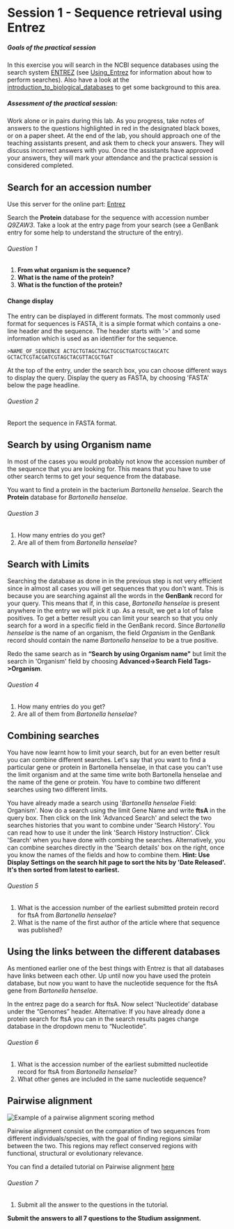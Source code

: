 # Session 1 - Sequence retrieval using Entrez

##### Goals of the practical session

In this exercise you will search in the NCBI sequence databases using the search system [ENTREZ](https://www.ncbi.nlm.nih.gov/search/) (see [Using_Entrez](extra/using_entrez.md) for information about how to perform searches). Also have a look at the [introduction_to_biological_databases](extra/introduction_to_biological_databases.md) to get some background to this area.

##### Assessment of the practical session: 

Work alone or in pairs during this lab. As you progress, take notes of answers to the questions highlighted in red in the designated black boxes, or on a paper sheet. At the end of the lab, you should approach one of the teaching assistants present, and ask them to check your answers. They will discuss incorrect answers with you. Once the assistants have approved your answers, they will mark your attendance and the practical session is considered completed.


## Search for an accession number

Use this server for the online part: [Entrez](https://www.ncbi.nlm.nih.gov/search/)

Search the **Protein** database for the sequence with accession number *Q9ZAW3*. Take a look at the entry page from your search (see a GenBank entry for some help to understand the structure of the entry).

###### Question 1
1.  **From what organism is the sequence?**
2.  **What is the name of the protein?**
3.  **What is the function of the protein?**

#### Change display

The entry can be displayed in different formats. The most commonly used format for sequences is FASTA, it is a simple format which contains a one-line header and the sequence. The header starts with '>' and some information which is used as an identifier for the sequence.

`>NAME_OF_SEQUENCE
ACTGCTGTAGCTAGCTGCGCTGATCGCTAGCATC
GCTACTCGTACGATCGTAGCTACGTTACGCTGAT`

At the top of the entry, under the search box, you can choose different ways to display the query. Display the query as FASTA, by choosing 'FASTA' below the page headline.

###### Question 2
Report the sequence in FASTA format.

## Search by using Organism name

In most of the cases you would probably not know the accession number of the sequence that you are looking for. This means that you have to use other search terms to get your sequence from the database. 

You want to find a protein in the bacterium *Bartonella henselae*. Search the **Protein** database for *Bartonella henselae*.

###### Question 3
1. How many entries do you get?
2. Are all of them from *Bartonella henselae*?

## Search with Limits

Searching the database as done in in the previous step is not very efficient since in almost all cases you will get sequences that you don't want. This is because you are searching against all the words in the **GenBank** record for your query. This means that if, in this case, *Bartonella henselae* is present anywhere in the entry we will pick it up. As a result, we get a lot of false positives. To get a better result you can limit your search so that you only search for a word in a specific field in the GenBank record.
Since *Bartonella henselae* is the name of an organism, the field *Organism* in the GenBank record should contain the name *Bartonella henselae* to be a true positive.

Redo the same search as in **“Search by using Organism name"** but limit the search in 'Organism' field by choosing **Advanced->Search Field Tags->Organism**.

###### Question 4
1. How many entries do you get?
2. Are all of them from *Bartonella henselae*?

## Combining searches

You have now learnt how to limit your search, but for an even better result you can combine different searches. Let's say that you want to find a particular gene or protein in Bartonella henselae, in that case you can't use the limit organism and at the same time write both Bartonella henselae and the name of the gene or protein. You have to combine two different searches using two different limits.

You have already made a search using '*Bartonella henselae* Field: Organism'. Now do a search using the limit Gene Name and write **ftsA** in the query box. Then click on the link 'Advanced Search' and select the two searches histories that you want to combine under 'Search History'. You can read how to use it under the link 'Search History Instruction'. Click 'Search' when you have done with combing the searches.
Alternatively, you can combine searches directly in the 'Search details' box on the right, once you know the names of the fields and how to combine them.
**Hint: Use Display Settings on the search hit page to sort the hits by 'Date Released'. It's then sorted from latest to earliest.**

###### Question 5
1. What is the accession number of the earliest submitted protein record for ftsA from
*Bartonella henselae*?
2. What is the name of the first author of the article where that sequence was published?

## Using the links between the different databases

As mentioned earlier one of the best things with Entrez is that all databases have links between each other. Up until now you have used the protein database, but now you want to have the nucleotide sequence for the ftsA gene from *Bartonella henselae*.

In the entrez page do a search for ftsA. Now select 'Nucleotide' database under the “Genomes” header.
Alternative: If you have already done a protein search for ftsA you can in the search results pages change database in the dropdown menu to “Nucleotide”.

###### Question 6
1. What is the accession number of the earliest submitted nucleotide record for ftsA from *Bartonella henselae*?
2. What other genes are included in the same nucleotide sequence?

## Pairwise alignment 

![Example of a pairwise alignment scoring method](main/Figures/Scoring-a-pairwise-alignment-a-detailed-example.png)

Pairwise alignment consist on the comparation of two sequences from different individuals/species, with the goal of finding regions similar between the two. This regions may reflect conserved regions with functional, structural or evolutionary relevance. 

You can find a detailed tutorial on Pairwise alignment [here](https://teaching.healthtech.dtu.dk/teaching/index.php/ExPairwiseAlignment)

###### Question 7
1. Submit all the answer to the questions in the tutorial. 

**Submit the answers to all 7 questions to the Studium assignment.**

